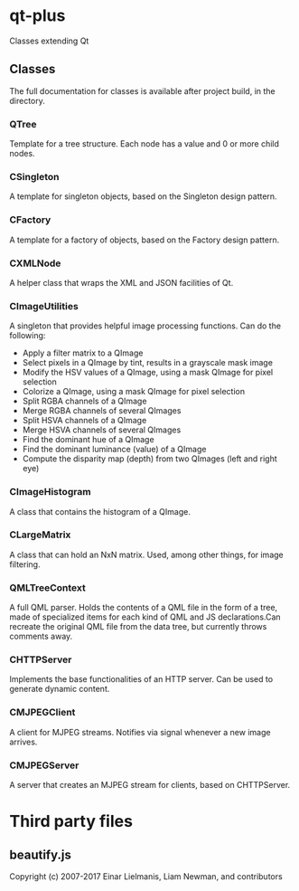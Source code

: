 # qt-plus
Classes extending Qt

## Classes
The full documentation for classes is available after project build, in the <help> directory.

### QTree
Template for a tree structure. Each node has a value and 0 or more child nodes.

### CSingleton
A template for singleton objects, based on the Singleton design pattern.

### CFactory
A template for a factory of objects, based on the Factory design pattern.

### CXMLNode
A helper class that wraps the XML and JSON facilities of Qt.

### CImageUtilities
A singleton that provides helpful image processing functions.
Can do the following:
* Apply a filter matrix to a QImage
* Select pixels in a QImage by tint, results in a grayscale mask image
* Modify the HSV values of a QImage, using a mask QImage for pixel selection
* Colorize a QImage, using a mask QImage for pixel selection
* Split RGBA channels of a QImage
* Merge RGBA channels of several QImages
* Split HSVA channels of a QImage
* Merge HSVA channels of several QImages
* Find the dominant hue of a QImage
* Find the dominant luminance (value) of a QImage
* Compute the disparity map (depth) from two QImages (left and right eye)

### CImageHistogram
A class that contains the histogram of a QImage.

### CLargeMatrix
A class that can hold an NxN matrix. Used, among other things, for image filtering.

### QMLTreeContext
A full QML parser. Holds the contents of a QML file in the form of a tree, made of specialized items for each kind of QML and JS declarations.Can recreate the original QML file from the data tree, but currently throws comments away.

### CHTTPServer
Implements the base functionalities of an HTTP server. Can be used to generate dynamic content.

### CMJPEGClient
A client for MJPEG streams. Notifies via signal whenever a new image arrives.

### CMJPEGServer
A server that creates an MJPEG stream for clients, based on CHTTPServer.

# Third party files

## beautify.js
Copyright (c) 2007-2017 Einar Lielmanis, Liam Newman, and contributors
